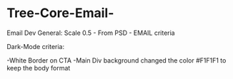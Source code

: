 # Tree-Core-Email-
Email Dev
General: Scale 0.5 - From PSD - EMAIL criteria

Dark-Mode criteria:

-White Border on CTA
-Main Div background changed the color #F1F1F1 to keep the body format
